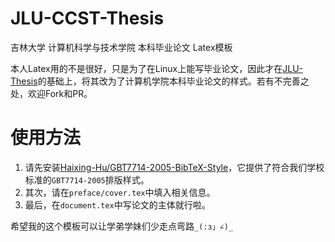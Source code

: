 # JLU-CCST-Thesis
吉林大学 计算机科学与技术学院 本科毕业论文 Latex模板

本人Latex用的不是很好，只是为了在Linux上能写毕业论文，因此才在[JLU-Thesis](https://code.google.com/archive/p/jlu-thesis/)的基础上，将其改为了计算机学院本科毕业论文的样式。若有不完善之处，欢迎Fork和PR。

# 使用方法

1. 请先安装[Haixing-Hu/GBT7714-2005-BibTeX-Style](https://github.com/Haixing-Hu/GBT7714-2005-BibTeX-Style)，它提供了符合我们学校标准的`GBT7714-2005`排版样式。
2. 其次，请在`preface/cover.tex`中填入相关信息。
3. 最后，在`document.tex`中写论文的主体就行啦。

希望我的这个模板可以让学弟学妹们少走点弯路`_(:з」∠)_`